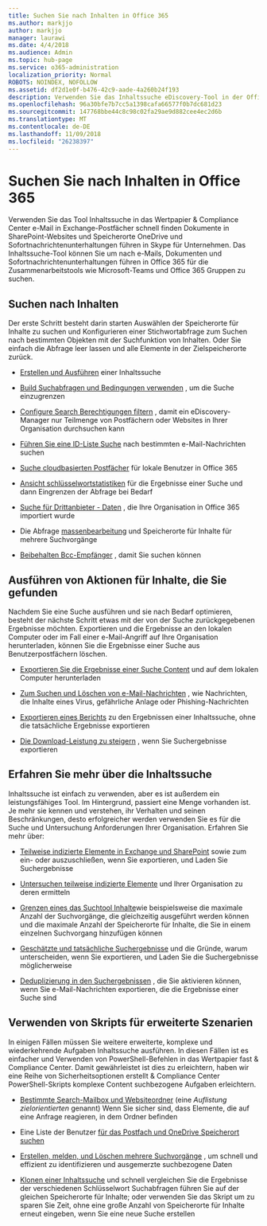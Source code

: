 ```yaml
---
title: Suchen Sie nach Inhalten in Office 365
ms.author: markjjo
author: markjjo
manager: laurawi
ms.date: 4/4/2018
ms.audience: Admin
ms.topic: hub-page
ms.service: o365-administration
localization_priority: Normal
ROBOTS: NOINDEX, NOFOLLOW
ms.assetid: df2d1e0f-b476-42c9-aade-4a260b24f193
description: Verwenden Sie das Inhaltssuche eDiscovery-Tool in der Office 365-Sicherheit &amp; Compliance Center e-Mail in Exchange-Postfächer schnell finden Dokumente in SharePoint-Websites und Speicherorte OneDrive und Sofortnachrichtenunterhaltungen führen in Skype für Unternehmen.
ms.openlocfilehash: 96a30bfe7b7cc5a1398cafa66577f0b7dc681d23
ms.sourcegitcommit: 147768bbe44c8c98c02fa29ae9d882cee4ec2d6b
ms.translationtype: MT
ms.contentlocale: de-DE
ms.lasthandoff: 11/09/2018
ms.locfileid: "26238397"
---
```

# <a name="search-for-content-in-office-365"></a>Suchen Sie nach Inhalten in Office 365

Verwenden Sie das Tool Inhaltssuche in das Wertpapier &amp; Compliance Center e-Mail in Exchange-Postfächer schnell finden Dokumente in SharePoint-Websites und Speicherorte OneDrive und Sofortnachrichtenunterhaltungen führen in Skype für Unternehmen. Das Inhaltssuche-Tool können Sie um nach e-Mails, Dokumenten und Sofortnachrichtenunterhaltungen führen in Office 365 für die Zusammenarbeitstools wie Microsoft-Teams und Office 365 Gruppen zu suchen.
  
## <a name="search-for-content"></a>Suchen nach Inhalten

Der erste Schritt besteht darin starten Auswählen der Speicherorte für Inhalte zu suchen und Konfigurieren einer Stichwortabfrage zum Suchen nach bestimmten Objekten mit der Suchfunktion von Inhalten. Oder Sie einfach die Abfrage leer lassen und alle Elemente in der Zielspeicherorte zurück.
  
- [Erstellen und Ausführen](content-search.md) einer Inhaltssuche 
    
- [Build Suchabfragen und Bedingungen verwenden](keyword-queries-and-search-conditions.md) , um die Suche einzugrenzen 
    
- [Configure Search Berechtigungen filtern](permissions-filtering-for-content-search.md) , damit ein eDiscovery-Manager nur Teilmenge von Postfächern oder Websites in Ihrer Organisation durchsuchen kann 
    
- [Führen Sie eine ID-Liste Suche](csv-file-for-an-id-list-content-search.md) nach bestimmten e-Mail-Nachrichten suchen 
    
- [Suche cloudbasierten Postfächer](search-cloud-based-mailboxes-for-on-premises-users.md) für lokale Benutzer in Office 365

- [Ansicht schlüsselwortstatistiken](view-keyword-statistics-for-content-search.md) für die Ergebnisse einer Suche und dann Eingrenzen der Abfrage bei Bedarf 
    
- [Suche für Drittanbieter - Daten](use-content-search-to-search-third-party-data-that-was-imported.md) , die Ihre Organisation in Office 365 importiert wurde 
    
- Die Abfrage [massenbearbeitung](bulk-edit-content-searches.md) und Speicherorte für Inhalte für mehrere Suchvorgänge 
    
- [Beibehalten Bcc-Empfänger](https://docs.microsoft.com/exchange/policy-and-compliance/holds/preserve-bcc-recipients-and-group-members) , damit Sie suchen können 

## <a name="perform-actions-on-content-you-find"></a>Ausführen von Aktionen für Inhalte, die Sie gefunden

Nachdem Sie eine Suche ausführen und sie nach Bedarf optimieren, besteht der nächste Schritt etwas mit der von der Suche zurückgegebenen Ergebnisse möchten. Exportieren und die Ergebnisse an den lokalen Computer oder im Fall einer e-Mail-Angriff auf Ihre Organisation herunterladen, können Sie die Ergebnisse einer Suche aus Benutzerpostfächern löschen.
  
- [Exportieren Sie die Ergebnisse einer Suche Content](export-search-results.md) und auf dem lokalen Computer herunterladen 
    
- [Zum Suchen und Löschen von e-Mail-Nachrichten](search-for-and-delete-messages-in-your-organization.md) , wie Nachrichten, die Inhalte eines Virus, gefährliche Anlage oder Phishing-Nachrichten 
    
- [Exportieren eines Berichts](export-a-content-search-report.md) zu den Ergebnissen einer Inhaltssuche, ohne die tatsächliche Ergebnisse exportieren 
    
- [Die Download-Leistung zu steigern](increase-download-speeds-when-exporting-ediscovery-results.md) , wenn Sie Suchergebnisse exportieren 
    
## <a name="learn-more-about-content-search"></a>Erfahren Sie mehr über die Inhaltssuche

Inhaltssuche ist einfach zu verwenden, aber es ist außerdem ein leistungsfähiges Tool. Im Hintergrund, passiert eine Menge vorhanden ist. Je mehr sie kennen und verstehen, ihr Verhalten und seinen Beschränkungen, desto erfolgreicher werden verwenden Sie es für die Suche und Untersuchung Anforderungen Ihrer Organisation. Erfahren Sie mehr über:
  
- [Teilweise indizierte Elemente in Exchange und SharePoint](partially-indexed-items-in-content-search.md) sowie zum ein- oder auszuschließen, wenn Sie exportieren, und Laden Sie Suchergebnisse 
    
- [Untersuchen teilweise indizierte Elemente](investigating-partially-indexed-items-in-ediscovery.md) und Ihrer Organisation zu deren ermitteln 
    
- [Grenzen eines das Suchtool Inhalte](limits-for-content-search.md)wie beispielsweise die maximale Anzahl der Suchvorgänge, die gleichzeitig ausgeführt werden können und die maximale Anzahl der Speicherorte für Inhalte, die Sie in einem einzelnen Suchvorgang hinzufügen können 
    
- [Geschätzte und tatsächliche Suchergebnisse](differences-between-estimated-and-actual-ediscovery-search-results.md) und die Gründe, warum unterscheiden, wenn Sie exportieren, und Laden Sie die Suchergebnisse möglicherweise 
    
- [Deduplizierung in den Suchergebnissen](de-duplication-in-ediscovery-search-results.md) , die Sie aktivieren können, wenn Sie e-Mail-Nachrichten exportieren, die die Ergebnisse einer Suche sind 
    
## <a name="use-scripts-for-advanced-scenarios"></a>Verwenden von Skripts für erweiterte Szenarien

In einigen Fällen müssen Sie weitere erweiterte, komplexe und wiederkehrende Aufgaben Inhaltssuche ausführen. In diesen Fällen ist es einfacher und Verwenden von PowerShell-Befehlen in das Wertpapier fast &amp; Compliance Center. Damit gewährleistet ist dies zu erleichtern, haben wir eine Reihe von Sicherheitsoptionen erstellt &amp; Compliance Center PowerShell-Skripts komplexe Content suchbezogene Aufgaben erleichtern.
  
- [Bestimmte Search-Mailbox und Websiteordner](use-content-search-for-targeted-collections.md) (eine *Auflistung zielorientierten* genannt) Wenn Sie sicher sind, dass Elemente, die auf eine Anfrage reagieren, in dem Ordner befinden 
    
- Eine Liste der Benutzer [für das Postfach und OneDrive Speicherort suchen](search-the-mailbox-and-onedrive-for-business-for-a-list-of-users.md) 
    
- [Erstellen, melden, und Löschen mehrere Suchvorgänge](create-report-on-and-delete-multiple-content-searches.md) , um schnell und effizient zu identifizieren und ausgemerzte suchbezogene Daten 
    
- [Klonen einer Inhaltssuche](clone-a-content-search.md) und schnell vergleichen Sie die Ergebnisse der verschiedenen Schlüsselwort Suchabfragen führen Sie auf der gleichen Speicherorte für Inhalte; oder verwenden Sie das Skript um zu sparen Sie Zeit, ohne eine große Anzahl von Speicherorte für Inhalte erneut eingeben, wenn Sie eine neue Suche erstellen 
    

